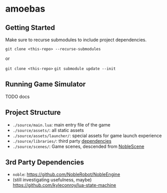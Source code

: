 # amoebas

## Getting Started

Make sure to recurse submodules to include project dependencies.  

`git clone <this-repo> --recurse-submodules`

or

`git clone <this-repo>`
`git submodule update --init`

## Running Game Simulator

TODO docs

## Project Structure

- `./source/main.lua`: main entry file of the game
- `./source/assets/`: all static assets
- `./source/assets/launcher/`: special assets for game launch experience
- `./source/libraries/`: third party [dependencies](#dependencies)
- `./source/scenes/`: Game scenes, descended from [NobleScene](https://noblerobot.github.io/NobleEngine/classes/NobleScene.html)

## 3rd Party Dependencies

- `noble`: https://github.com/NobleRobot/NobleEngine
- (still investigating usefulness, maybe) https://github.com/kyleconroy/lua-state-machine 

